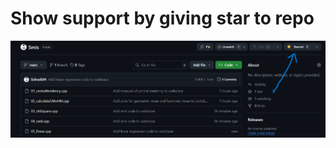 # Show support by giving star to repo
![star repo](https://github.com/Sidnaik04/Smis/blob/main/star_repo.png)
